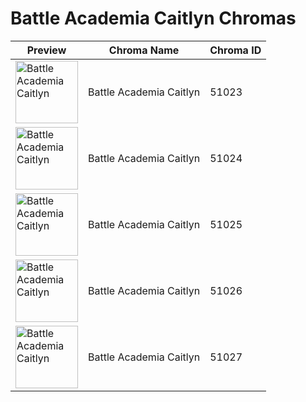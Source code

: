# Battle Academia Caitlyn Chromas

| Preview | Chroma Name | Chroma ID |
|---|---|---|
| <img src='https://raw.communitydragon.org/latest/plugins/rcp-be-lol-game-data/global/default/v1/champion-chroma-images/51/51023.png' alt='Battle Academia Caitlyn' width='100'> | Battle Academia Caitlyn | 51023 |
| <img src='https://raw.communitydragon.org/latest/plugins/rcp-be-lol-game-data/global/default/v1/champion-chroma-images/51/51024.png' alt='Battle Academia Caitlyn' width='100'> | Battle Academia Caitlyn | 51024 |
| <img src='https://raw.communitydragon.org/latest/plugins/rcp-be-lol-game-data/global/default/v1/champion-chroma-images/51/51025.png' alt='Battle Academia Caitlyn' width='100'> | Battle Academia Caitlyn | 51025 |
| <img src='https://raw.communitydragon.org/latest/plugins/rcp-be-lol-game-data/global/default/v1/champion-chroma-images/51/51026.png' alt='Battle Academia Caitlyn' width='100'> | Battle Academia Caitlyn | 51026 |
| <img src='https://raw.communitydragon.org/latest/plugins/rcp-be-lol-game-data/global/default/v1/champion-chroma-images/51/51027.png' alt='Battle Academia Caitlyn' width='100'> | Battle Academia Caitlyn | 51027 |

